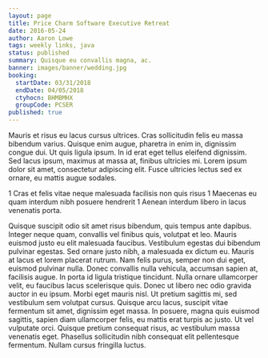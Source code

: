 ```yaml
---
layout: page
title: Price Charm Software Executive Retreat
date: 2016-05-24
author: Aaron Lowe
tags: weekly links, java
status: published
summary: Quisque eu convallis magna, ac.
banner: images/banner/wedding.jpg
booking:
  startDate: 03/31/2018
  endDate: 04/05/2018
  ctyhocn: BHMBMHX
  groupCode: PCSER
published: true
---
```

Mauris et risus eu lacus cursus ultrices. Cras sollicitudin felis eu massa bibendum varius. Quisque enim augue, pharetra in enim in, dignissim congue dui. Ut quis ligula ipsum. In id erat eget tellus eleifend dignissim. Sed lacus ipsum, maximus at massa at, finibus ultricies mi. Lorem ipsum dolor sit amet, consectetur adipiscing elit. Fusce ultricies lectus sed ex ornare, eu mattis augue sodales.

1 Cras et felis vitae neque malesuada facilisis non quis risus
1 Maecenas eu quam interdum nibh posuere hendrerit
1 Aenean interdum libero in lacus venenatis porta.

Quisque suscipit odio sit amet risus bibendum, quis tempus ante dapibus. Integer neque quam, convallis vel finibus quis, volutpat et leo. Mauris euismod justo eu elit malesuada faucibus. Vestibulum egestas dui bibendum pulvinar egestas. Sed ornare justo nibh, a malesuada ex dictum eu. Mauris at lacus et lorem placerat rutrum. Nam felis purus, semper non dui eget, euismod pulvinar nulla.
Donec convallis nulla vehicula, accumsan sapien at, facilisis augue. In porta id ligula tristique tincidunt. Nulla ornare ullamcorper velit, eu faucibus lacus scelerisque quis. Donec ut libero nec odio gravida auctor in eu ipsum. Morbi eget mauris nisl. Ut pretium sagittis mi, sed vestibulum sem volutpat cursus. Quisque arcu lacus, suscipit vitae fermentum sit amet, dignissim eget massa. In posuere, magna quis euismod sagittis, sapien diam ullamcorper felis, eu mattis erat turpis ac justo. Ut vel vulputate orci. Quisque pretium consequat risus, ac vestibulum massa venenatis eget. Phasellus sollicitudin nibh consequat elit pellentesque fermentum. Nullam cursus fringilla luctus.
